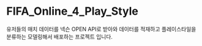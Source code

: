 # FIFA_Online_4_Play_Style
유저들의 매치 데이터를 넥슨 OPEN API로 받아와 데이터를 적재하고 플레이스타일을 분류하는 모델링해서 배포하는 프로젝트 입니다.
